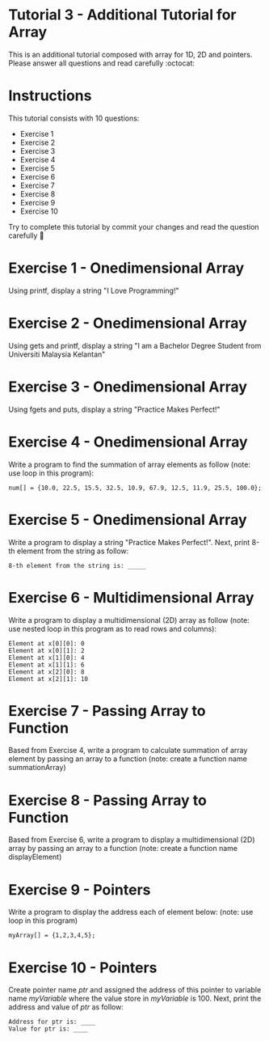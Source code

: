 # Tutorial 3 - Additional Tutorial for Array

This is an additional tutorial composed with array for 1D, 2D and pointers. Please answer all questions and read carefully :octocat:

# Instructions 

This tutorial consists with 10 questions: 

* Exercise 1
* Exercise 2
* Exercise 3
* Exercise 4
* Exercise 5
* Exercise 6
* Exercise 7
* Exercise 8
* Exercise 9
* Exercise 10

Try to complete this tutorial by commit your changes and read the question carefully :rocket: 

# Exercise 1 - Onedimensional Array
Using printf, display a string "I Love Programming!" 

# Exercise 2 - Onedimensional Array
Using gets and printf, display a string "I am a Bachelor Degree Student from Universiti Malaysia Kelantan"

# Exercise 3 - Onedimensional Array
Using fgets and puts, display a string "Practice Makes Perfect!"

# Exercise 4 - Onedimensional Array
Write a program to find the summation of array elements as follow (note: use loop in this program): 

```
num[] = {10.0, 22.5, 15.5, 32.5, 10.9, 67.9, 12.5, 11.9, 25.5, 100.0};
```

# Exercise 5 - Onedimensional Array
Write a program to display a string "Practice Makes Perfect!". Next, print 8-th element from the string as follow:

```
8-th element from the string is: _____
```

# Exercise 6 - Multidimensional Array
Write a program to display a multidimensional (2D) array as follow (note: use nested loop in this program as to read rows and columns): 

```
Element at x[0][0]: 0
Element at x[0][1]: 2
Element at x[1][0]: 4
Element at x[1][1]: 6
Element at x[2][0]: 8
Element at x[2][1]: 10
```

# Exercise 7 - Passing Array to Function
Based from Exercise 4, write a program to calculate summation of array element by passing an array to a function (note: create a function name summationArray)

# Exercise 8 - Passing Array to Function
Based from Exercise 6, write a program to display a multidimensional (2D) array by passing an array to a function (note: create a function name displayElement)

# Exercise 9 - Pointers
Write a program to display the address each of element below: (note: use loop in this program)

```
myArray[] = {1,2,3,4,5};
```

# Exercise 10 - Pointers
Create pointer name *ptr* and assigned the address of this pointer to variable name *myVariable* where the value store in *myVariable* is 100. Next, print the address and value of *ptr* as follow:

```
Address for ptr is: ____
Value for ptr is: ____
```







